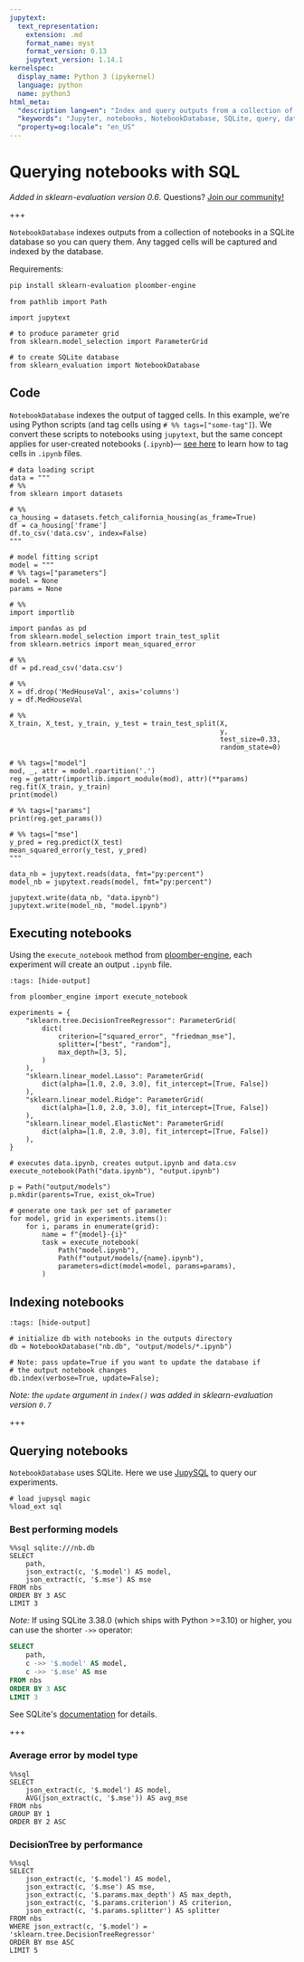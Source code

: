 ```yaml
---
jupytext:
  text_representation:
    extension: .md
    format_name: myst
    format_version: 0.13
    jupytext_version: 1.14.1
kernelspec:
  display_name: Python 3 (ipykernel)
  language: python
  name: python3
html_meta:
  "description lang=en": "Index and query outputs from a collection of Jupyter notebooks using NotebookDatabase and SQLite."
  "keywords": "Jupyter, notebooks, NotebookDatabase, SQLite, query, data analysis, SQL, sklearn_evaluation, Python, machine learning, model evaluation"
  "property=og:locale": "en_US"
---
```


# Querying notebooks with SQL

*Added in sklearn-evaluation version 0.6*. Questions? [Join our community!](https://ploomber.io/community)

+++

`NotebookDatabase` indexes outputs from a collection of notebooks in a SQLite database so you can query them. Any tagged cells will be captured and indexed by the database.

Requirements:

```sh
pip install sklearn-evaluation ploomber-engine
```

```{code-cell} ipython3
from pathlib import Path

import jupytext

# to produce parameter grid
from sklearn.model_selection import ParameterGrid

# to create SQLite database
from sklearn_evaluation import NotebookDatabase
```

## Code

`NotebookDatabase` indexes the output of tagged cells. In this example, we're using Python scripts (and tag cells using `# %% tags=["some-tag"]`). We convert these scripts to notebooks using `jupytext`, but the same concept applies for user-created notebooks (`.ipynb`)— [see here](https://docs.ploomber.io/en/latest/user-guide/faq_index.html#parameterizing-notebooks) to learn how to tag cells in `.ipynb` files.

```{code-cell} ipython3
# data loading script
data = """
# %%
from sklearn import datasets

# %%
ca_housing = datasets.fetch_california_housing(as_frame=True)
df = ca_housing['frame']
df.to_csv('data.csv', index=False)
"""

# model fitting script
model = """
# %% tags=["parameters"]
model = None
params = None

# %%
import importlib

import pandas as pd
from sklearn.model_selection import train_test_split
from sklearn.metrics import mean_squared_error

# %%
df = pd.read_csv('data.csv')

# %%
X = df.drop('MedHouseVal', axis='columns')
y = df.MedHouseVal

# %%
X_train, X_test, y_train, y_test = train_test_split(X,
                                                    y,
                                                    test_size=0.33,
                                                    random_state=0)

# %% tags=["model"]
mod, _, attr = model.rpartition('.')
reg = getattr(importlib.import_module(mod), attr)(**params)
reg.fit(X_train, y_train)
print(model)

# %% tags=["params"]
print(reg.get_params())

# %% tags=["mse"]
y_pred = reg.predict(X_test)
mean_squared_error(y_test, y_pred)
"""

data_nb = jupytext.reads(data, fmt="py:percent")
model_nb = jupytext.reads(model, fmt="py:percent")

jupytext.write(data_nb, "data.ipynb")
jupytext.write(model_nb, "model.ipynb")
```

## Executing notebooks

Using the `execute_notebook` method from [ploomber-engine](https://ploomber-engine.readthedocs.io/en/latest/quick-start.html), each experiment will create an output `.ipynb` file.

```{code-cell} ipython3
:tags: [hide-output]

from ploomber_engine import execute_notebook

experiments = {
    "sklearn.tree.DecisionTreeRegressor": ParameterGrid(
        dict(
            criterion=["squared_error", "friedman_mse"],
            splitter=["best", "random"],
            max_depth=[3, 5],
        )
    ),
    "sklearn.linear_model.Lasso": ParameterGrid(
        dict(alpha=[1.0, 2.0, 3.0], fit_intercept=[True, False])
    ),
    "sklearn.linear_model.Ridge": ParameterGrid(
        dict(alpha=[1.0, 2.0, 3.0], fit_intercept=[True, False])
    ),
    "sklearn.linear_model.ElasticNet": ParameterGrid(
        dict(alpha=[1.0, 2.0, 3.0], fit_intercept=[True, False])
    ),
}

# executes data.ipynb, creates output.ipynb and data.csv
execute_notebook(Path("data.ipynb"), "output.ipynb")

p = Path("output/models")
p.mkdir(parents=True, exist_ok=True)

# generate one task per set of parameter
for model, grid in experiments.items():
    for i, params in enumerate(grid):
        name = f"{model}-{i}"
        task = execute_notebook(
            Path("model.ipynb"),
            Path(f"output/models/{name}.ipynb"),
            parameters=dict(model=model, params=params),
        )
```

## Indexing notebooks

```{code-cell} ipython3
:tags: [hide-output]

# initialize db with notebooks in the outputs directory
db = NotebookDatabase("nb.db", "output/models/*.ipynb")

# Note: pass update=True if you want to update the database if
# the output notebook changes
db.index(verbose=True, update=False);
```

*Note: the `update` argument in `index()` was added in sklearn-evaluation version `0.7`*

+++

## Querying notebooks

`NotebookDatabase` uses SQLite. Here we use [JupySQL](https://jupysql.readthedocs.io/en/latest/intro.html) to query our experiments.

```{code-cell} ipython3
# load jupysql magic
%load_ext sql
```

### Best performing models

```{code-cell} ipython3
%%sql sqlite:///nb.db
SELECT
    path,
    json_extract(c, '$.model') AS model,
    json_extract(c, '$.mse') AS mse
FROM nbs
ORDER BY 3 ASC
LIMIT 3
```

*Note:* If using SQLite 3.38.0 (which ships with Python >=3.10) or higher, you can use the shorter `->>` operator:

```sql
SELECT
    path,
    c ->> '$.model' AS model,
    c ->> '$.mse' AS mse
FROM nbs
ORDER BY 3 ASC
LIMIT 3
```

See SQLite's [documentation](https://www.sqlite.org/json1.html#jptr) for details.

+++

### Average error by model type

```{code-cell} ipython3
%%sql
SELECT
    json_extract(c, '$.model') AS model,
    AVG(json_extract(c, '$.mse')) AS avg_mse
FROM nbs
GROUP BY 1
ORDER BY 2 ASC
```

### DecisionTree by performance

```{code-cell} ipython3
%%sql
SELECT
    json_extract(c, '$.model') AS model,
    json_extract(c, '$.mse') AS mse,
    json_extract(c, '$.params.max_depth') AS max_depth,
    json_extract(c, '$.params.criterion') AS criterion,
    json_extract(c, '$.params.splitter') AS splitter
FROM nbs
WHERE json_extract(c, '$.model') = 'sklearn.tree.DecisionTreeRegressor'
ORDER BY mse ASC
LIMIT 5
```
